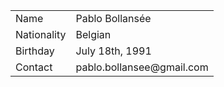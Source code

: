 <table>
	<tr>
		<td>Name</td>
		<td>Pablo Bollans&eacute;e</td>
	</tr>
	<tr>
		<td>Nationality</td>
		<td>Belgian</td>
	</tr>
	<tr>
		<td>Birthday</td>
		<td>July 18th, 1991</td>
	</tr>
	<tr>
		<td>Contact</td>
		<td>pablo.bollansee@gmail.com</td>
	</tr>
</table>
